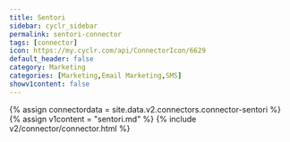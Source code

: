 ```yaml
---
title: Sentori
sidebar: cyclr_sidebar
permalink: sentori-connector
tags: [connector]
icon: https://my.cyclr.com/api/ConnectorIcon/6629
default_header: false
category: Marketing
categories: [Marketing,Email Marketing,SMS]
showv1content: false
---
```

{% assign connectordata = site.data.v2.connectors.connector-sentori %}
{% assign v1content = "sentori.md" %}
{% include v2/connector/connector.html %}	
